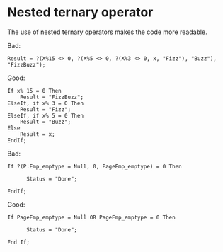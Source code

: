 # Nested ternary operator

The use of nested ternary operators makes the code more readable.

Bad:
```bsl
Result = ?(X%15 <> 0, ?(X%5 <> 0, ?(X%3 <> 0, x, "Fizz"), "Buzz"), "FizzBuzz");
```

Good:
```bsl
If x% 15 = 0 Then
    Result = "FizzBuzz";
ElseIf, if x% 3 = 0 Then
    Result = "Fizz";
ElseIf, if x% 5 = 0 Then
    Result = "Buzz";
Else
    Result = x;
EndIf;
```

Bad:
```bsl
If ?(P.Emp_emptype = Null, 0, PageEmp_emptype) = 0 Then

      Status = "Done";

EndIf;
```

Good:
```bsl
If PageEmp_emptype = Null OR PageEmp_emptype = 0 Then

      Status = "Done";

End If;
```